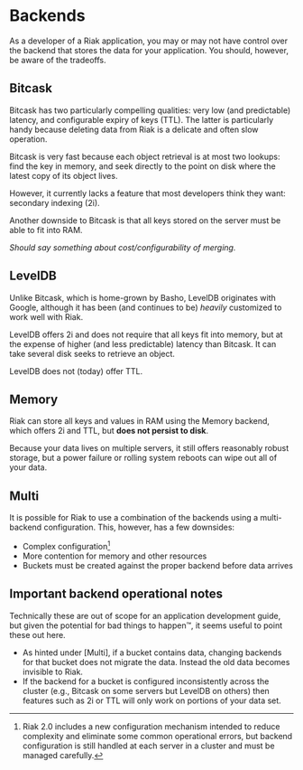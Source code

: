 # Backends

As a developer of a Riak application, you may or may not have control
over the backend that stores the data for your application. You
should, however, be aware of the tradeoffs.

## Bitcask

Bitcask has two particularly compelling qualities: very low (and
predictable) latency, and configurable expiry of keys (TTL). The
latter is particularly handy because deleting data from Riak is a
delicate and often slow operation.

Bitcask is very fast because each object retrieval is at most two lookups:
find the key in memory, and seek directly to the point on disk where
the latest copy of its object lives.

However, it currently lacks a feature that most developers think they
want: secondary indexing (2i).

Another downside to Bitcask is that all keys stored on the server must
be able to fit into RAM.

*Should say something about cost/configurability of merging.*

## LevelDB

Unlike Bitcask, which is home-grown by Basho, LevelDB originates with
Google, although it has been (and continues to be) *heavily*
customized to work well with Riak.

LevelDB offers 2i and does not require that all keys fit into memory,
but at the expense of higher (and less predictable) latency than
Bitcask. It can take several disk seeks to retrieve an object.

LevelDB does not (today) offer TTL.

## Memory

Riak can store all keys and values in RAM using the Memory backend,
which offers 2i and TTL, but **does not persist to disk**.

Because your data lives on multiple servers, it still offers
reasonably robust storage, but a power failure or rolling system
reboots can wipe out all of your data.

## Multi

It is possible for Riak to use a combination of the backends using a
multi-backend configuration. This, however, has a few downsides:

* Complex configuration[^cuttlefish]
* More contention for memory and other resources
* Buckets must be created against the proper backend before data
  arrives

[^cuttlefish]: Riak 2.0 includes a new configuration mechanism
intended to reduce complexity and eliminate some common operational
errors, but backend configuration is still handled at each server in a
cluster and must be managed carefully.

## Important backend operational notes

Technically these are out of scope for an application development
guide, but given the potential for bad things to happen™, it seems
useful to point these out here.

* As hinted under [Multi], if a bucket contains data, changing
  backends for that bucket does not migrate the data. Instead the old
  data becomes invisible to Riak.
* If the backend for a bucket is configured inconsistently across the
  cluster (e.g., Bitcask on some servers but LevelDB on others) then
  features such as 2i or TTL will only work on portions of your data set.
